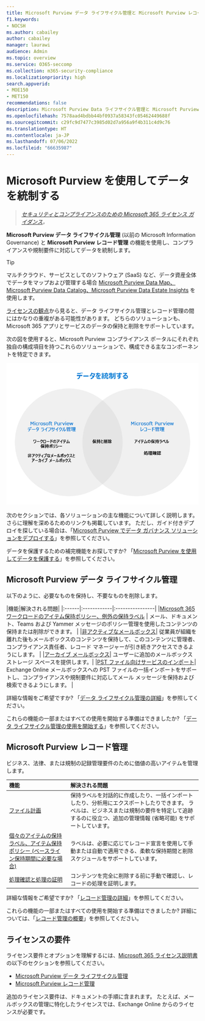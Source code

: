 ```yaml
---
title: Microsoft Purview データ ライフサイクル管理と Microsoft Purview レコード管理
f1.keywords:
- NOCSH
ms.author: cabailey
author: cabailey
manager: laurawi
audience: Admin
ms.topic: overview
ms.service: O365-seccomp
ms.collection: m365-security-compliance
ms.localizationpriority: high
search.appverid:
- MOE150
- MET150
recommendations: false
description: Microsoft Purview Data ライフサイクル管理と Microsoft Purview レコード管理の機能を実装し、コンプライアンスや規制要件に対応してデータを統制します。
ms.openlocfilehash: 7578aad4bdbb44bf0937a58343fc05462449688f
ms.sourcegitcommit: c29fc9d7477c3985d02d7a956a9f4b311c4d9c76
ms.translationtype: HT
ms.contentlocale: ja-JP
ms.lasthandoff: 07/06/2022
ms.locfileid: "66635987"
---
```

# <a name="govern-your-data-with-microsoft-purview"></a>Microsoft Purview を使用してデータを統制する

>*[セキュリティとコンプライアンスのための Microsoft 365 ライセンス ガイダンス](/office365/servicedescriptions/microsoft-365-service-descriptions/microsoft-365-tenantlevel-services-licensing-guidance/microsoft-365-security-compliance-licensing-guidance)。*

**Microsoft Purview データ ライフサイクル管理** (以前の Microsoft Information Governance) と **Microsoft Purview レコード管理** の機能を使用し、コンプライアンスや規制要件に対応してデータを統制します。

> [!TIP]
> マルチクラウド、サービスとしてのソフトウェア (SaaS) など、データ資産全体でデータをマップおよび管理する場合 [Microsoft Purview Data Map、Microsoft Purview Data Catalog、Microsoft Purview Data Estate Insights](/azure/purview/overview) を使用します。

[ライセンスの観点](#licensing-requirements)から見ると、データ ライフサイクル管理とレコード管理の間にはかなりの重複がある可能性があります。 どちらのソリューションも、Microsoft 365 アプリとサービスのデータの保持と削除をサポートしています。

次の図を使用すると、Microsoft Purview コンプライアンス ポータルにそれぞれ独自の構成項目を持つこれらのソリューションで、構成できる主なコンポーネントを特定できます。

![Microsoft Purview を使用してデータを統制するために構成および使用する主なコンポーネント。](../media/govern-your-data.png)

次のセクションでは、各ソリューションの主な機能について詳しく説明します。さらに理解を深めるためのリンクも掲載しています。 ただし、ガイド付きデプロイを探している場合は、「[Microsoft Purview でデータ ガバナンス ソリューションをデプロイする](data-governance-solution.md)」を参照してください。

データを保護するための補完機能をお探しですか? 「[Microsoft Purview を使用してデータを保護する](information-protection.md)」を参照してください。

## <a name="microsoft-purview-data-lifecycle-management"></a>Microsoft Purview データ ライフサイクル管理

以下のように、必要なものを保持し、不要なものを削除します。
 
|機能|解決される問題|
|:------|:------------|:----------------|
|[Microsoft 365 ワークロードのアイテム保持ポリシー、例外の保持ラベル](retention.md) | メール、ドキュメント、Teams および Yammer メッセージのポリシー管理を使用したコンテンツの保持または削除ができます。 |
|[非アクティブなメールボックス](inactive-mailboxes-in-office-365.md)| 従業員が組織を離れた後もメールボックスのコンテンツを保持して、このコンテンツに管理者、コンプライアンス責任者、レコード マネージャーが引き続きアクセスできるようにします。 |
|[アーカイブ メールボックス](archive-mailboxes.md)| ユーザーに追加のメールボックス ストレージ スペースを提供します。|
|[PST ファイル向けサービスのインポート](importing-pst-files-to-office-365.md)| Exchange Online メールボックスへの PST ファイルの一括インポートをサポートし、コンプライアンスや規制要件に対応してメール メッセージを保持および検索できるようにします。 |

詳細な情報をご希望ですか? 「[データ ライフサイクル管理の詳細](data-lifecycle-management.md)」を参照してください。

これらの機能の一部またはすべての使用を開始する準備はできましたか? 「[データ ライフサイクル管理の使用を開始する](get-started-with-data-lifecycle-management.md)」を参照してください。


## <a name="microsoft-purview-records-management"></a>Microsoft Purview レコード管理

ビジネス、法律、または規制の記録管理要件のために価値の高いアイテムを管理します。

|機能|解決される問題|
|:---------|:---------------------------|
|[ファイル計画](file-plan-manager.md)| 保持ラベルを対話的に作成したり、一括インポートしたり、分析用にエクスポートしたりできます。 ラベルは、ビジネスまたは規制の要件を特定して追跡するのに役立つ、追加の管理情報 (省略可能) をサポートしています。 |
|[個々のアイテムの保持ラベル、アイテム保持ポリシー (ベースライン保持期間に必要な場合)](retention.md)| ラベルは、必要に応じてレコード宣言を使用して手動または自動で適用できる、柔軟な保持期間と削除スケジュールをサポートしています。 |
|[処理確認と処理の証明](disposition.md)| コンテンツを完全に削除する前に手動で確認し、レコードの処理を証明します。|

詳細な情報をご希望ですか? 「[レコード管理の詳細](records-management.md)」を参照してください。

これらの機能の一部またはすべての使用を開始する準備はできましたか? 詳細については、「[レコード管理の概要](get-started-with-records-management.md)」を参照してください。


## <a name="licensing-requirements"></a>ライセンスの要件

ライセンス要件とオプションを理解するには、[Microsoft 365 ライセンス説明書](/office365/servicedescriptions/microsoft-365-service-descriptions/microsoft-365-tenantlevel-services-licensing-guidance/microsoft-365-security-compliance-licensing-guidance)の以下のセクションを参照してください。 
- [Microsoft Purview データ ライフサイクル管理](/office365/servicedescriptions/microsoft-365-service-descriptions/microsoft-365-tenantlevel-services-licensing-guidance/microsoft-365-security-compliance-licensing-guidance#microsoft-purview-data-lifecycle-management)
- [Microsoft Purview レコード管理](/office365/servicedescriptions/microsoft-365-service-descriptions/microsoft-365-tenantlevel-services-licensing-guidance/microsoft-365-security-compliance-licensing-guidance#microsoft-purview-records-management)

追加のライセンス要件は、ドキュメントの手順に含まれます。 たとえば、メールボックスの管理に特化したライセンスでは、Exchange Online からのライセンスが必要です。
